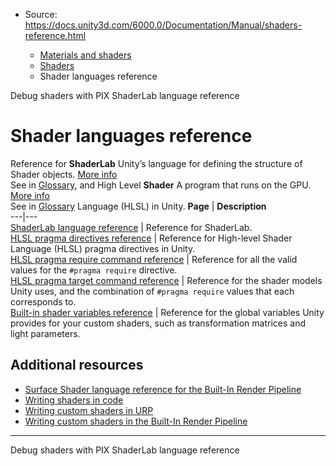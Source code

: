 * Source: https://docs.unity3d.com/6000.0/Documentation/Manual/shaders-reference.html

  * [Materials and shaders](https://docs.unity3d.com/6000.0/Documentation/Manual/materials-and-shaders.html)
  * [Shaders](https://docs.unity3d.com/6000.0/Documentation/Manual/Shaders.html)
  * Shader languages reference


[](https://docs.unity3d.com/6000.0/Documentation/Manual/DebuggingShadersWithPIX.html)
Debug shaders with PIX
[](https://docs.unity3d.com/6000.0/Documentation/Manual/SL-Reference.html)
ShaderLab language reference
# Shader languages reference
Reference for **ShaderLab** Unity’s language for defining the structure of Shader objects. [More info](https://docs.unity3d.com/6000.0/Documentation/Manual/SL-Shader.html)  
See in [Glossary](https://docs.unity3d.com/6000.0/Documentation/Manual/Glossary.html#ShaderLab), and High Level **Shader** A program that runs on the GPU. [More info](https://docs.unity3d.com/6000.0/Documentation/Manual/Shaders.html)  
See in [Glossary](https://docs.unity3d.com/6000.0/Documentation/Manual/Glossary.html#Shader) Language (HLSL) in Unity.
**Page** | **Description**  
---|---  
[ShaderLab language reference](https://docs.unity3d.com/6000.0/Documentation/Manual/SL-Reference.html) | Reference for ShaderLab.  
[HLSL pragma directives reference](https://docs.unity3d.com/6000.0/Documentation/Manual/SL-PragmaDirectives.html) | Reference for High-level Shader Language (HLSL) pragma directives in Unity.  
[HLSL pragma require command reference](https://docs.unity3d.com/6000.0/Documentation/Manual/SL-Pragma-require.html) | Reference for all the valid values for the `#pragma require` directive.  
[HLSL pragma target command reference](https://docs.unity3d.com/6000.0/Documentation/Manual/SL-Pragma-target.html) | Reference for the shader models Unity uses, and the combination of `#pragma require` values that each corresponds to.  
[Built-in shader variables reference](https://docs.unity3d.com/6000.0/Documentation/Manual/SL-UnityShaderVariables.html) | Reference for the global variables Unity provides for your custom shaders, such as transformation matrices and light parameters.  
## Additional resources
  * [Surface Shader language reference for the Built-In Render Pipeline](https://docs.unity3d.com/6000.0/Documentation/Manual/surface-shaders-language-reference.html)
  * [Writing shaders in code](https://docs.unity3d.com/6000.0/Documentation/Manual/shader-writing.html)
  * [Writing custom shaders in URP](https://docs.unity3d.com/6000.0/Documentation/Manual/urp/writing-custom-shaders-urp.html)
  * [Writing custom shaders in the Built-In Render Pipeline](https://docs.unity3d.com/6000.0/Documentation/Manual/writing-shaders-birp.html)


* * *
[](https://docs.unity3d.com/6000.0/Documentation/Manual/DebuggingShadersWithPIX.html)
Debug shaders with PIX
[](https://docs.unity3d.com/6000.0/Documentation/Manual/SL-Reference.html)
ShaderLab language reference
